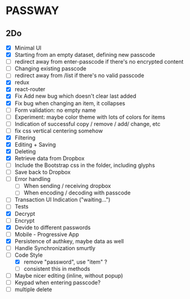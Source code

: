 PASSWAY
=======

2Do
---
- [X] Minimal UI
- [X] Starting from an empty dataset, defining new passcode
- [ ] redirect away from enter-passcode if there's no encrypted content
- [ ] Changing existing passcode
- [ ] redirect away from /list if there's no valid passcode
- [X] redux
- [X] react-router
- [X] Fix Add new bug which doesn't clear last added
- [X] Fix bug when changing an item, it collapses
- [ ] Form validation: no empty name
- [ ] Experiment: maybe color theme with lots of colors for items
- [ ] Indication of successful copy / remove / add/ change, etc
- [ ] fix css vertical centering somehow
- [X] Filtering
- [X] Editing + Saving
- [X] Deleting
- [X] Retrieve data from Dropbox
- [ ] Include the Bootstrap css in the folder, including glyphs
- [ ] Save back to Dropbox
- [ ] Error handling
  - [ ] When sending / receiving dropbox
  - [ ] When encoding / decoding with passcode
- [ ] Transaction UI Indication ("waiting...")
- [ ] Tests
- [X] Decrypt
- [ ] Encrypt
- [X] Devide to different passwords
- [ ] Mobile - Progressive App
- [X] Persistence of authkey, maybe data as well
- [ ] Handle Synchronization smurtly
- [ ] Code Style
  - [X] remove "password", use "item" ?
  - [ ] consistent this in methods
- [ ] Maybe nicer editing (inline, without popup)
- [ ] Keypad when entering passcode?
- [ ] multiple delete
